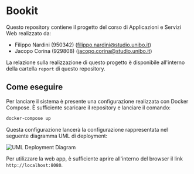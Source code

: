 # Bookit

Questo repository contiene il progetto del corso di Applicazioni e Servizi Web realizzato da:

- Filippo Nardini (950342) (filippo.nardini@studio.unibo.it)
- Jacopo Corina (929808) (jacopo.corina@studio.unibo.it)

La relazione sulla realizzazione di questo progetto è disponibile all'interno della cartella `report` di questo repository.

## Come eseguire

Per lanciare il sistema è presente una configurazione realizzata con Docker Compose.
È sufficiente scaricare il repository e lanciare il comando:

```bash
docker-compose up
```

Questa configurazione lancerà la configurazione rappresentata nel seguente diagramma UML di deployment:

![UML Deployment Diagram ](http://www.plantuml.com/plantuml/png/LL1DYy8m4BtFhnXwsqCWxBBGlPMr5mz5y2eUncQieJO9a-X5_E-MfXLxoxoFztYfOY99j-4AiRSkaD209bZy_jLWNM8vKyluf_Nd-RC-Irrg0ESDOr7xjcV1ZH-2ZrpW0mmbEb5aRBphVFqFCNcXZd7FniPiYontbloc4DwInhhj3Y3Jg0uNQmoxevf4CB6ez9TQ0kQA5JRLh935A5RbPKj-7ZPcevf7FQ5YPyRlUG40)

Per utilizzare la web app, è sufficiente aprire all'interno del browser il link `http://localhost:8080`.
